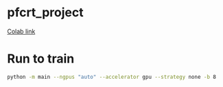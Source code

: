 # pfcrt_project

[Colab link](https://colab.research.google.com/drive/1dg0OAJAQt-rwmWPKFcv2CyK5Si8JIfyu?usp=sharing)

# Run to train
```bash
python -m main --ngpus "auto" --accelerator gpu --strategy none -b 8
```
